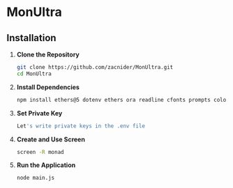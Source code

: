 # MonUltra

## Installation

1. **Clone the Repository**
   ```bash
   git clone https://github.com/zacnider/MonUltra.git
   cd MonUltra
   ```
2. **Install Dependencies**
   ```bash
   npm install ethers@5 dotenv ethers ora readline cfonts prompts colors axios chalk figlet solc
   ```
3. **Set Private Key**
   ```bash
   Let's write private keys in the .env file
   ```
4. **Create and Use Screen**
   ```bash
   screen -R monad
   ```
5. **Run the Application**
   ```bash
   node main.js
